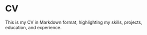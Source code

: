 # CV
This is my CV in Markdown format, highlighting my skills, projects, education, and experience.
